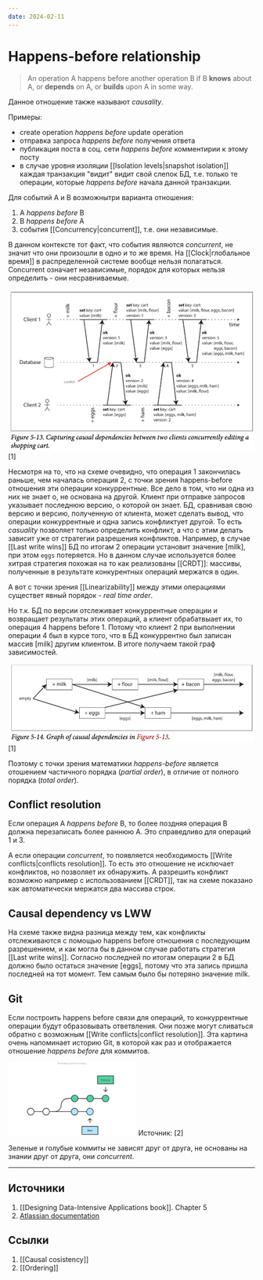```yaml
---
date: 2024-02-11
---
```

# Happens-before relationship

> An operation A happens before another operation B if B **knows** about A, or **depends** on A, or **builds** upon A in some way.

Данное отношение также называют *causality*.

Примеры:

- create operation *happens before* update operation
- отправка запроса *happens before* получения ответа
- публикация поста в соц. сети *happens before* комментирии к этому посту
- в случае уровня изоляции [[Isolation levels|snapshot isolation]] каждая транзакция "видит" видит свой слепок БД, т.е. только те операции, которые *happens before* начала данной транзакции.

Для событий A и B возможнытри варианта отношения:

1. A *happens before* B
1. B *happens before* A
1. события [[Concurrency|concurrent]], т.е. они независимые.

В данном контексте тот факт, что события являются *сoncurrent*, не значит что они произошли в одно и то же время. На [[Clock|глобальное время]] в распределенной системе вообще нельзя полагаться. Сoncurrent означает независимые, порядок для которых нельзя определить - они  несравниваемые.

![Casuality and concurrency](./Images/Casuality%20and%20concurrency.png) [1]

Несмотря на то, что на схеме очевидно, что операция 1 закончилась раньше, чем началась операция 2, с точки зрения happens-before отношения эти операции конкуррентные. Все дело в том, что ни одна из них не знает о, не основана на другой. Клиент при отправке запросов указывает последнюю версию, о которой он знает. БД, сравнивая свою версию и версию, полученную от клиента, может сделать вывод, что операции конкуррентные и одна запись конфликтует другой. То есть *casuality* позволяет только определить конфликт, а что с этим делать зависит уже от стратегии разрешения конфликтов. Например, в случае [[Last write wins]] БД по итогам 2 операции установит значение [milk], при этом ```eggs``` потеряется. Но в данном случае используется более хитрая стратегия похожая на то как реализованы [[CRDT]]: массивы, полученные в результате конкурентных операций мержатся в один.

А вот с точки зрения [[Linearizability]] между этими операциями существет явный порядок - *real time order*.

Но т.к. БД по версии отслеживает конкуррентные операции и возвращает результаты этих операций, а клиент обрабатвыает их, то операция 4 happens before 1. Потому что клиент 2 при выполнении операции 4 был в курсе того, что в БД конкуррентно был записан массив [milk] другим клиентом. В итоге получаем такой граф зависимостей.

![Graph of causal dependencies](./Images/Graph%20of%20causal%20dependencies.png) [1]

Поэтому с точки зрения математики *happens-before* является отошением частичного порядка (*partial order*), в отличие от полного порядка (*total order*).

## Conflict resolution

Если операция А *happens before* В, то более поздняя операция В должна перезаписать более раннюю А. Это справедливо для операций 1 и 3.

А если операции *concurrent*, то появляется необходимость [[Write conflicts|conflicts resolution]]. То есть это отношение не исключает конфликтов, но позволяет их обнаружить. А разрешить конфликт возможно например с использованием [[CRDT]], так на схеме показано как автоматически мержатся два массива строк.

## Causal dependency vs LWW

На схеме также видна разница между тем, как конфликты отслеживаются с помощью happens before отношения с последующим разрешением, и как могла бы в данном случае работать стратегия [[Last write wins]]. Согласно последней по итогам операции 2 в БД должно было остаться значение [eggs], потому что эта запись пришла последней на тот момент. Тем самым было бы потеряно значение milk.

## Git

Если построить happens before связи для операций, то конкуррентные операции будут образовывать ответвления. Они позже могут сливаться обратно с возможным [[Write conflicts|conflict resolution]]. Эта картина очень напоминает историю Git, в которой как раз и отображается отношение *happens before* для коммитов.

![Git history](./Images/Git%20history.png)
Источник: [2]

Зеленые и голубые коммиты не зависят друг от друга, не основаны на знании друг от друга, они *concurrent*.

---

## Источники

1. [[Designing Data-Intensive Applications book]]. Chapter 5
1. [Atlassian documentation](https://www.atlassian.com/git/tutorials/merging-vs-rebasing)

## Ссылки

1. [[Causal cosistency]]
1. [[Ordering]]
